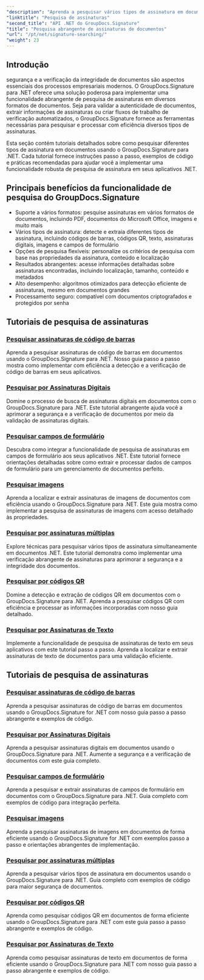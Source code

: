 ```yaml
---
"description": "Aprenda a pesquisar vários tipos de assinatura em documentos .NET com o GroupDocs.Signature. Tutoriais completos para pesquisa de assinaturas em código de barras, digital, texto, código QR, imagem e campos de formulário."
"linktitle": "Pesquisa de assinaturas"
"second_title": "API .NET do GroupDocs.Signature"
"title": "Pesquisa abrangente de assinaturas de documentos"
"url": "/pt/net/signature-searching/"
"weight": 23
---
```


## Introdução

segurança e a verificação da integridade de documentos são aspectos essenciais dos processos empresariais modernos. O GroupDocs.Signature para .NET oferece uma solução poderosa para implementar uma funcionalidade abrangente de pesquisa de assinaturas em diversos formatos de documentos. Seja para validar a autenticidade de documentos, extrair informações de assinaturas ou criar fluxos de trabalho de verificação automatizados, o GroupDocs.Signature fornece as ferramentas necessárias para pesquisar e processar com eficiência diversos tipos de assinaturas.

Esta seção contém tutoriais detalhados sobre como pesquisar diferentes tipos de assinatura em documentos usando o GroupDocs.Signature para .NET. Cada tutorial fornece instruções passo a passo, exemplos de código e práticas recomendadas para ajudar você a implementar uma funcionalidade robusta de pesquisa de assinatura em seus aplicativos .NET.

## Principais benefícios da funcionalidade de pesquisa do GroupDocs.Signature

- Suporte a vários formatos: pesquise assinaturas em vários formatos de documentos, incluindo PDF, documentos do Microsoft Office, imagens e muito mais
- Vários tipos de assinatura: detecte e extraia diferentes tipos de assinatura, incluindo códigos de barras, códigos QR, texto, assinaturas digitais, imagens e campos de formulário
- Opções de pesquisa flexíveis: personalize os critérios de pesquisa com base nas propriedades da assinatura, conteúdo e localização
- Resultados abrangentes: acesse informações detalhadas sobre assinaturas encontradas, incluindo localização, tamanho, conteúdo e metadados
- Alto desempenho: algoritmos otimizados para detecção eficiente de assinaturas, mesmo em documentos grandes
- Processamento seguro: compatível com documentos criptografados e protegidos por senha

## Tutoriais de pesquisa de assinaturas

### [Pesquisar assinaturas de código de barras](./search-for-barcode/)
Aprenda a pesquisar assinaturas de código de barras em documentos usando o GroupDocs.Signature para .NET. Nosso guia passo a passo mostra como implementar com eficiência a detecção e a verificação de código de barras em seus aplicativos.

### [Pesquisar por Assinaturas Digitais](./search-for-digital-signatures/)
Domine o processo de busca de assinaturas digitais em documentos com o GroupDocs.Signature para .NET. Este tutorial abrangente ajuda você a aprimorar a segurança e a verificação de documentos por meio da validação de assinaturas digitais.

### [Pesquisar campos de formulário](./search-for-form-fields/)
Descubra como integrar a funcionalidade de pesquisa de assinaturas em campos de formulário aos seus aplicativos .NET. Este tutorial fornece orientações detalhadas sobre como extrair e processar dados de campos de formulário para um gerenciamento de documentos perfeito.

### [Pesquisar imagens](./search-for-images/)
Aprenda a localizar e extrair assinaturas de imagens de documentos com eficiência usando o GroupDocs.Signature para .NET. Este guia mostra como implementar a pesquisa de assinaturas de imagens com acesso detalhado às propriedades.

### [Pesquisar por assinaturas múltiplas](./search-for-multiple-signatures/)
Explore técnicas para pesquisar vários tipos de assinatura simultaneamente em documentos .NET. Este tutorial demonstra como implementar uma verificação abrangente de assinaturas para aprimorar a segurança e a integridade dos documentos.

### [Pesquisar por códigos QR](./search-for-qr-codes/)
Domine a detecção e extração de códigos QR em documentos com o GroupDocs.Signature para .NET. Aprenda a pesquisar códigos QR com eficiência e processar as informações incorporadas com nosso guia detalhado.

### [Pesquisar por Assinaturas de Texto](./search-for-text-signatures/)
Implemente a funcionalidade de pesquisa de assinaturas de texto em seus aplicativos com este tutorial passo a passo. Aprenda a localizar e extrair assinaturas de texto de documentos para uma validação eficiente.

## Tutoriais de pesquisa de assinaturas
### [Pesquisar assinaturas de código de barras](./search-for-barcode/)
Aprenda a pesquisar assinaturas de código de barras em documentos usando o GroupDocs.Signature for .NET com nosso guia passo a passo abrangente e exemplos de código.

### [Pesquisar por Assinaturas Digitais](./search-for-digital-signatures/)
Aprenda a pesquisar assinaturas digitais em documentos usando o GroupDocs.Signature para .NET. Aumente a segurança e a verificação de documentos com este guia completo.

### [Pesquisar campos de formulário](./search-for-form-fields/)
Aprenda a pesquisar e extrair assinaturas de campos de formulário em documentos com o GroupDocs.Signature para .NET. Guia completo com exemplos de código para integração perfeita.

### [Pesquisar imagens](./search-for-images/)
Aprenda a pesquisar assinaturas de imagens em documentos de forma eficiente usando o GroupDocs.Signature for .NET com exemplos passo a passo e orientações abrangentes de implementação.

### [Pesquisar por assinaturas múltiplas](./search-for-multiple-signatures/)
Aprenda a pesquisar vários tipos de assinatura em documentos usando o GroupDocs.Signature para .NET. Guia completo com exemplos de código para maior segurança de documentos.

### [Pesquisar por códigos QR](./search-for-qr-codes/)
Aprenda como pesquisar códigos QR em documentos de forma eficiente usando o GroupDocs.Signature para .NET com este guia passo a passo abrangente e exemplos de código.

### [Pesquisar por Assinaturas de Texto](./search-for-text-signatures/)
Aprenda como pesquisar assinaturas de texto em documentos de forma eficiente usando o GroupDocs.Signature para .NET com nosso guia passo a passo abrangente e exemplos de código.